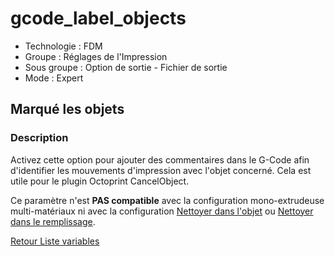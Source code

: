 # gcode_label_objects

* Technologie : FDM
* Groupe : Réglages de l'Impression
* Sous groupe : Option de sortie - Fichier de sortie
* Mode : Expert

## Marqué les objets

### Description

Activez cette option pour ajouter des commentaires dans le G-Code afin d'identifier les mouvements d'impression avec l'objet concerné.
Cela est utile pour le plugin Octoprint CancelObject.

Ce paramètre n'est **PAS compatible** avec la configuration mono-extrudeuse multi-matériaux ni avec la configuration [Nettoyer dans l'objet](wipe_into_objects.md) ou [Nettoyer dans le remplissage](wipe_into_infill.md).

[Retour Liste variables](variable_list.md)